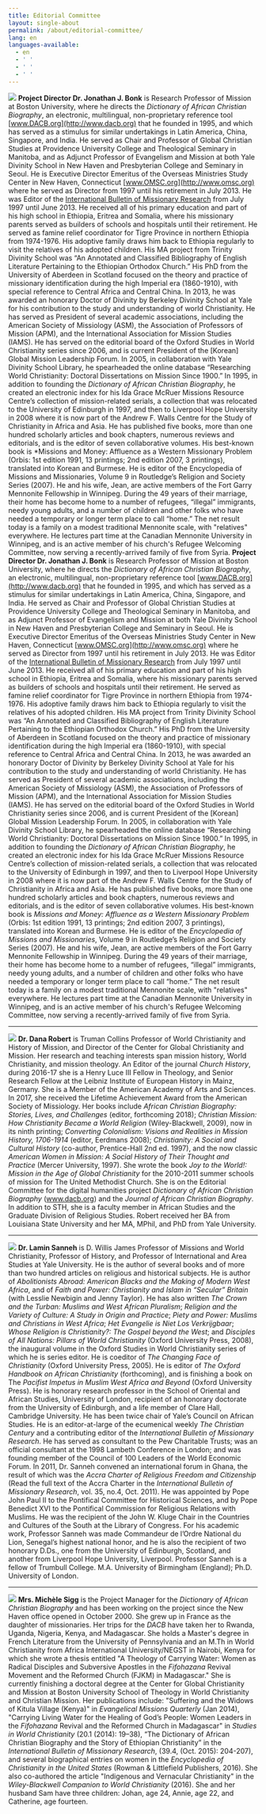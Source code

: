```yaml
---
title: Editorial Committee
layout: single-about
permalink: /about/editorial-committee/
lang: en
languages-available:                         
  - en
  - ' '
  - ' '
  - ' '
---
```

<a id="jonathan-bonk"></a>
<img src="/images/editorial-committee/bonk-jon.jpg" class="bio">
**Project Director Dr. Jonathan J. Bonk** is Research Professor of Mission at Boston University, where he directs the *Dictionary of African Christian Biography*, an electronic, multilingual, non-proprietary reference tool [www.DACB.org](http://www.dacb.org) that he founded in 1995, and which has served as a stimulus for similar undertakings in Latin America, China, Singapore, and India. He served as Chair and Professor of Global Christian Studies at Providence University College and Theological Seminary in Manitoba, and as Adjunct Professor of Evangelism and Mission at both Yale Divinity School in New Haven and Presbyterian College and Seminary in Seoul. He is Executive Director Emeritus of the Overseas Ministries Study Center in New Haven, Connecticut [www.OMSC.org](http://www.omsc.org) where he served as Director from 1997 until his retirement in July 2013. He was Editor of the [International Bulletin of Missionary Research](http://www.internationalbulletin.org) from July 1997 until June 2013. He received all of his primary education and part of his high school in Ethiopia, Eritrea and Somalia, where his missionary parents served as builders of schools and hospitals until their retirement. He served as famine relief coordinator for Tigre Province in northern Ethiopia from 1974-1976. His adoptive family draws him back to Ethiopia regularly to visit the relatives of his adopted children. His MA project from Trinity Divinity School was “An Annotated and Classified Bibliography of English Literature Pertaining to the Ethiopian Orthodox Church.” His PhD from the University of Aberdeen in Scotland focused on the theory and practice of missionary identification during the high Imperial era (1860-1910), with special reference to Central Africa and Central China. In 2013, he was awarded an honorary Doctor of Divinity by Berkeley Divinity School at Yale for his contribution to the study and understanding of world Christianity. He has served as President of several academic associations, including the American Society of Missiology (ASM), the Association of Professors of Mission (APM), and the International Association for Mission Studies (IAMS). He has served on the editorial board of the Oxford Studies in World Christianity series since 2006, and is current President of the [Korean] Global Mission Leadership Forum. In 2005, in collaboration with Yale Divinity School Library, he spearheaded the online database “Researching World Christianity: Doctoral Dissertations on Mission Since 1900.” In 1995, in addition to founding the *Dictionary of African Christian Biography*, he created an electronic index for his Ida Grace McRuer Missions Resource Centre’s collection of mission-related serials, a collection that was relocated to the University of Edinburgh in 1997, and then to Liverpool Hope University in 2008 where it is now part of the Andrew F. Walls Centre for the Study of Christianity in Africa and Asia. He has published five books, more than one hundred scholarly articles and book chapters, numerous reviews and editorials, and is the editor of seven collaborative volumes. His best-known book is *Missions and Money: Affluence as a Western Missionary Problem (Orbis: 1st edition 1991, 13 printings; 2nd edition 2007, 3 printings), translated into Korean and Burmese. He is editor of the Encyclopedia of Missions and Missionaries, Volume 9 in Routledge’s Religion and Society Series (2007).  He and his wife, Jean, are active members of the Fort Garry Mennonite Fellowship in Winnipeg. During the 49 years of their marriage, their home has become home to a number of refugees, “illegal” immigrants, needy young adults, and a number of children and other folks who have needed a temporary or longer term place to call “home.” The net result today is a family on a modest traditional Mennonite scale, with "relatives" everywhere. He lectures part time at the Canadian Mennonite University in Winnipeg, and is an active member of his church's Refugee Welcoming Committee, now serving a recently-arrived family of five from Syria.
**Project Director Dr. Jonathan J. Bonk** is Research Professor of Mission at Boston University, where he directs the *Dictionary of African Christian Biography*, an electronic, multilingual, non-proprietary reference tool [www.DACB.org](http://www.dacb.org) that he founded in 1995, and which has served as a stimulus for similar undertakings in Latin America, China, Singapore, and India. He served as Chair and Professor of Global Christian Studies at Providence University College and Theological Seminary in Manitoba, and as Adjunct Professor of Evangelism and Mission at both Yale Divinity School in New Haven and Presbyterian College and Seminary in Seoul. He is Executive Director Emeritus of the Overseas Ministries Study Center in New Haven, Connecticut [www.OMSC.org](http://www.omsc.org) where he served as Director from 1997 until his retirement in July 2013. He was Editor of the [International Bulletin of Missionary Research](http://www.internationalbulletin.org) from July 1997 until June 2013. He received all of his primary education and part of his high school in Ethiopia, Eritrea and Somalia, where his missionary parents served as builders of schools and hospitals until their retirement. He served as famine relief coordinator for Tigre Province in northern Ethiopia from 1974-1976. His adoptive family draws him back to Ethiopia regularly to visit the relatives of his adopted children. His MA project from Trinity Divinity School was “An Annotated and Classified Bibliography of English Literature Pertaining to the Ethiopian Orthodox Church.” His PhD from the University of Aberdeen in Scotland focused on the theory and practice of missionary identification during the high Imperial era (1860-1910), with special reference to Central Africa and Central China. In 2013, he was awarded an honorary Doctor of Divinity by Berkeley Divinity School at Yale for his contribution to the study and understanding of world Christianity. He has served as President of several academic associations, including the American Society of Missiology (ASM), the Association of Professors of Mission (APM), and the International Association for Mission Studies (IAMS). He has served on the editorial board of the Oxford Studies in World Christianity series since 2006, and is current President of the [Korean] Global Mission Leadership Forum. In 2005, in collaboration with Yale Divinity School Library, he spearheaded the online database “Researching World Christianity: Doctoral Dissertations on Mission Since 1900.” In 1995, in addition to founding the *Dictionary of African Christian Biography*, he created an electronic index for his Ida Grace McRuer Missions Resource Centre’s collection of mission-related serials, a collection that was relocated to the University of Edinburgh in 1997, and then to Liverpool Hope University in 2008 where it is now part of the Andrew F. Walls Centre for the Study of Christianity in Africa and Asia. He has published five books, more than one hundred scholarly articles and book chapters, numerous reviews and editorials, and is the editor of seven collaborative volumes. His best-known book is *Missions and Money: Affluence as a Western Missionary Problem* (Orbis: 1st edition 1991, 13 printings; 2nd edition 2007, 3 printings), translated into Korean and Burmese. He is editor of the *Encyclopedia of Missions and Missionaries*, Volume 9 in Routledge’s Religion and Society Series (2007). He and his wife, Jean, are active members of the Fort Garry Mennonite Fellowship in Winnipeg. During the 49 years of their marriage, their home has become home to a number of refugees, “illegal” immigrants, needy young adults, and a number of children and other folks who have needed a temporary or longer term place to call “home.” The net result today is a family on a modest traditional Mennonite scale, with "relatives" everywhere. He lectures part time at the Canadian Mennonite University in Winnipeg, and is an active member of his church's Refugee Welcoming Committee, now serving a recently-arrived family of five from Syria. 

***  

<a id="dana-robert"></a>
<img src="/images/editorial-committee/danarobert.jpg" class="bio">
**Dr. Dana Robert** is Truman Collins Professor of World Christianity and History of Mission, and Director of the Center for Global Christianity and Mission. Her research and teaching interests span mission history, World Christianity, and mission theology. An Editor of the journal *Church History*, during 2016-17 she is a Henry Luce III Fellow in Theology,  and Senior Research Fellow at the Leibniz Institute of European History in Mainz, Germany. She is a Member of the American Academy of Arts and Sciences.  In 2017, she received the Lifetime Achievement Award from the American Society of Missiology. Her books include *African Christian Biography: Stories, Lives, and Challenges* (editor, forthcoming 2018); *Christian Mission: How Christianity Became a World Religion* (Wiley-Blackwell, 2009), now in its ninth printing; *Converting Colonialism: Visions and Realities in Mission History, 1706-1914* (editor, Eerdmans 2008); *Christianity: A Social and Cultural History* (co-author, Prentice-Hall 2nd ed. 1997), and the now classic *American Women in Mission: A Social History of Their Thought and Practice* (Mercer University, 1997). She wrote the book *Joy to the World!: Mission in the Age of Global Christianity* for the 2010-2011 summer schools of mission for The United Methodist Church. She is on the Editorial Committee for the digital humanities project *Dictionary of African Christian Biography* (www.dacb.org) and the *Journal of African Christian Biography*. In addition to STH, she is a faculty member in African Studies and the Graduate Division of Religious Studies. Robert received her BA from Louisiana State University and her MA, MPhil, and PhD from Yale University.  

***

<a id="lamin-sanneh"></a>
<img src="/images/editorial-committee/sanneh-lamin.jpg" class="bio">
**Dr. Lamin Sanneh** is D. Willis James Professor of Missions and World Christianity, Professor of History, and Professor of International and Area Studies at Yale University. He is the author of several books and of more than two hundred articles on religious and historical subjects. He is author of *Abolitionists Abroad: American Blacks and the Making of Modern West Africa*, and of *Faith and Power: Christianity and Islam in “Secular” Britain* (with Lesslie Newbigin and Jenny Taylor). He has also written *The Crown and the Turban: Muslims and West African Pluralism*; *Religion and the Variety of Culture: A Study in Origin and Practice*; *Piety and Power: Muslims and Christians in West Africa*; *Het Evangelie is Niet Los Verkrijgbaar*; *Whose Religion is Christianity?: The Gospel beyond the West*; and *Disciples of All Nations: Pillars of World Christianity* (Oxford University Press, 2008), the inaugural volume in the Oxford Studies in World Christianity series of which he is series editor. He is coeditor of *The Changing Face of Christianity* (Oxford University Press, 2005). He is editor of *The Oxford Handbook on African Christianity* (forthcoming), and is finishing a book on The *Pacifist Impetus in Muslim West Africa and Beyond* (Oxford University Press). He is honorary research professor in the School of Oriental and African Studies, University of London, recipient of an honorary doctorate from the University of Edinburgh, and a life member of Clare Hall, Cambridge University. He has been twice chair of Yale’s Council on African Studies. He is an editor-at-large of the ecumenical weekly *The Christian Century* and a contributing editor of the *International Bulletin of Missionary Research*. He has served as consultant to the Pew Charitable Trusts; was an official consultant at the 1998 Lambeth Conference in London; and was founding member of the Council of 100 Leaders of the World Economic Forum. In 2011, Dr. Sanneh convened an international forum in Ghana, the result of which was the *Accra Charter of Religious Freedom and Citizenship* (Read the full text of the Accra Charter in the *International Bulletin of Missionary Research*, vol. 35, no.4, Oct. 2011). He was appointed by Pope John Paul II to the Pontifical Committee for Historical Sciences, and by Pope Benedict XVI to the Pontifical Commission for Religious Relations with Muslims. He was the recipient of the John W. Kluge Chair in the Countries and Cultures of the South at the Library of Congress. For his academic work, Professor Sanneh was made Commandeur de l’Ordre National du Lion, Senegal’s highest national honor, and he is also the recipient of two honorary D.Ds., one from the University of Edinburgh, Scotland, and another from Liverpool Hope University, Liverpool. Professor Sanneh is a fellow of Trumbull College. M.A. University of Birmingham (England); Ph.D. University of London.  

***

<a id="michele-sigg"></a>
<img src="/images/editorial-committee/Michelephotocopy.jpg" class="bio">
**Mrs. Michèle Sigg** is the Project Manager for the *Dictionary of African Christian Biography* and has been working on the project since the New Haven office opened in October 2000. She grew up in France as the daughter of missionaries. Her trips for the *DACB* have taken her to Rwanda, Uganda, Nigeria, Kenya, and Madagascar. She holds a Master's degree in French Literature from the University of Pennsylvania and an M.Th in World Christianity from Africa International University/NEGST in Nairobi, Kenya for which she wrote a thesis entitled "A Theology of Carrying Water: Women as Radical Disciples and Subversive Apostles in the *Fifohazana* Revival Movement and the Reformed Church (FJKM) in Madagascar." She is currently finishing a doctoral degree at the Center for Global Christianity and Mission at Boston University School of Theology in World Christianity and Christian Mission. Her publications include: "Suffering and the Widows of Kitula Village (Kenya)" in *Evangelical Missions Quarterly* (Jan 2014), "Carrying Living Water for the Healing of God’s People: Women Leaders in the *Fifohazana* Revival and the Reformed Church in Madagascar" in *Studies in World Christianity* (20.1 (2014): 19–38), “The Dictionary of African Christian Biography and the Story of Ethiopian Christianity” in the *International Bulletin of Missionary Research*, (39.4, (Oct. 2015): 204-207), and several biographical entries on women in the *Encyclopedia of Christianity in the United States* (Rowman & Littlefield Publishers, 2016). She also co-authored the article "Indigenous and Vernacular Christianity" in the *Wiley-Blackwell Companion to World Christianity* (2016). She and her husband Sam have three children: Johan, age 24, Annie, age 22, and Catherine, age fourteen.
